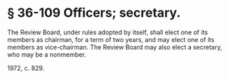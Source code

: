 # § 36-109 Officers; secretary.

<p>The Review Board, under rules adopted by itself, shall elect one of its members as chairman, for a term of two years, and may elect one of its members as vice-chairman. The Review Board may also elect a secretary, who may be a nonmember.</p><p>1972, c. 829.</p>